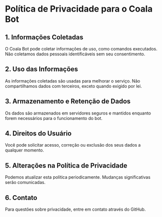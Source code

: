 # Política de Privacidade para o Coala Bot

## 1. Informações Coletadas
O Coala Bot pode coletar informações de uso, como comandos executados. Não coletamos dados pessoais identificáveis sem seu consentimento.

## 2. Uso das Informações
As informações coletadas são usadas para melhorar o serviço. Não compartilhamos dados com terceiros, exceto quando exigido por lei.

## 3. Armazenamento e Retenção de Dados
Os dados são armazenados em servidores seguros e mantidos enquanto forem necessários para o funcionamento do bot.

## 4. Direitos do Usuário
Você pode solicitar acesso, correção ou exclusão dos seus dados a qualquer momento.

## 5. Alterações na Política de Privacidade
Podemos atualizar esta política periodicamente. Mudanças significativas serão comunicadas.

## 6. Contato
Para questões sobre privacidade, entre em contato através do GitHub.
